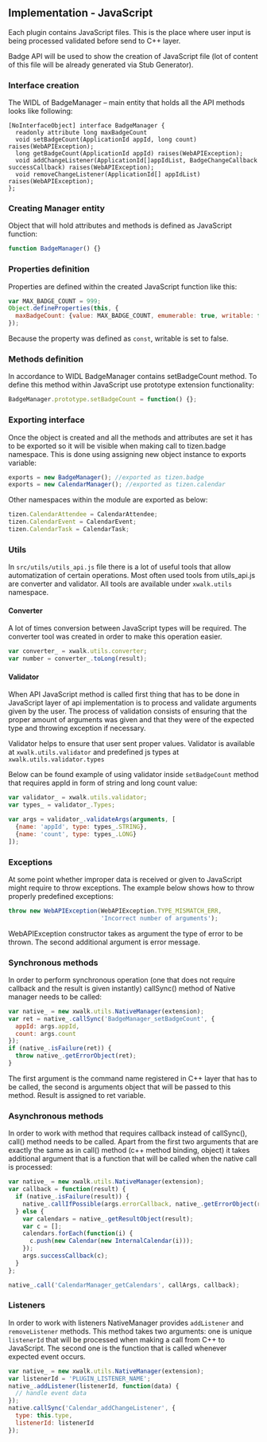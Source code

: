 ## Implementation - JavaScript

Each plugin contains JavaScript files. This is the place where user input is
being processed validated before send to C++ layer.

Badge API will be used to show the creation of JavaScript file (lot of content
of this file will be already generated via Stub Generator).

### Interface creation

The WIDL of BadgeManager – main entity that holds all the API methods
looks like following:

```
[NoInterfaceObject] interface BadgeManager {
  readonly attribute long maxBadgeCount
  void setBadgeCount(ApplicationId appId, long count) raises(WebAPIException);
  long getBadgeCount(ApplicationId appId) raises(WebAPIException);
  void addChangeListener(ApplicationId[]appIdList, BadgeChangeCallback successCallback) raises(WebAPIException);
  void removeChangeListener(ApplicationId[] appIdList) raises(WebAPIException);
};
```

### Creating Manager entity

Object that will hold attributes and methods is defined as JavaScript function:

```js
function BadgeManager() {}
```

### Properties definition

Properties are defined within the created JavaScript function like this:

```js
var MAX_BADGE_COUNT = 999;
Object.defineProperties(this, {
  maxBadgeCount: {value: MAX_BADGE_COUNT, emumerable: true, writable: false}
});
```

Because the property was defined as ```const```, writable is set to false.

### Methods definition

In accordance to WIDL BadgeManager contains setBadgeCount method.
To define this method within JavaScript use prototype extension functionality:

```js
BadgeManager.prototype.setBadgeCount = function() {};
```

### Exporting interface

Once the object is created and all the methods and attributes are set it has to
be exported so it will be visible when making call to tizen.badge namespace.
This is done using assigning new object instance to exports variable:

```js
exports = new BadgeManager(); //exported as tizen.badge
exports = new CalendarManager(); //exported as tizen.calendar
```

Other namespaces within the module are exported as below:

```js
tizen.CalendarAttendee = CalendarAttendee;
tizen.CalendarEvent = CalendarEvent;
tizen.CalendarTask = CalendarTask;
```

### Utils

In ```src/utils/utils_api.js``` file there is a lot of useful tools that allow
automatization of certain operations. Most often used tools from utils_api.js
are converter and validator. All tools are available under ```xwalk.utils``` namespace.

#### Converter

A lot of times conversion between JavaScript types will be required.
The converter tool was created in order to make this operation easier.

```js
var converter_ = xwalk.utils.converter;
var number = converter_.toLong(result);
```

#### Validator

When API JavaScript method is called first thing that has to be done in
JavaScript layer of api implementation is to process and validate arguments
given by the user. The process of validation consists of ensuring that the
proper amount of arguments was given and that they were of the expected
type and throwing exception if necessary.

Validator helps to ensure that user sent proper values. Validator is available
at ```xwalk.utils.validator``` and predefined js types at ```xwalk.utils.validator.types```

Below can be found example of using validator inside ```setBadgeCount``` method
that requires appId in form of string and long count value:

```js
var validator_ = xwalk.utils.validator;
var types_ = validator_.Types;

var args = validator_.validateArgs(arguments, [
  {name: 'appId', type: types_.STRING},
  {name: 'count', type: types_.LONG}
]);
```

### Exceptions

At some point whether improper data is received or given to JavaScript might
require to throw exceptions. The example below shows how to throw properly
predefined exceptions:

```js
throw new WebAPIException(WebAPIException.TYPE_MISMATCH_ERR,
                          'Incorrect number of arguments');
```

WebAPIException constructor takes as argument the type of error to be thrown.
The second additional argument is error message.

### Synchronous methods

In order to perform synchronous operation (one that does not require callback
and the result is given instantly) callSync() method of Native manager needs
to be called:

```js
var native_ = new xwalk.utils.NativeManager(extension);
var ret = native_.callSync('BadgeManager_setBadgeCount', {
  appId: args.appId,
  count: args.count
});
if (native_.isFailure(ret)) {
  throw native_.getErrorObject(ret);
}
```

The first argument is the command name registered in C++ layer that has to be called,
the second is arguments object that will be passed to this method.
Result is assigned to ret variable.

### Asynchronous methods

In order to work with method that requires callback instead of callSync(),
call() method needs to be called. Apart from the first two arguments that are
exactly the same as in call() method (c++ method binding, object) it takes
additional argument that is a function that will be called when the native
call is processed:

```js
var native_ = new xwalk.utils.NativeManager(extension);
var callback = function(result) {
  if (native_.isFailure(result)) {
    native_.callIfPossible(args.errorCallback, native_.getErrorObject(result));
  } else {
    var calendars = native_.getResultObject(result);
    var c = [];
    calendars.forEach(function(i) {
      c.push(new Calendar(new InternalCalendar(i)));
    });
    args.successCallback(c);
  }
};

native_.call('CalendarManager_getCalendars', callArgs, callback);
```

### Listeners

In order to work with listeners NativeManager provides ```addListener``` and
```removeListener``` methods. This method takes two arguments: one is unique
```listenerId``` that will be processed when making a call from C++ to JavaScript.
The second one is the function that is called whenever expected event occurs.

```js
var native_ = new xwalk.utils.NativeManager(extension);
var listenerId = 'PLUGIN_LISTENER_NAME';
native_.addListener(listenerId, function(data) {
  // handle event data
});
native.callSync('Calendar_addChangeListener', {
  type: this.type,
  listenerId: listenerId
});
```
